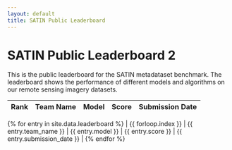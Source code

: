 ```yaml
---
layout: default
title: SATIN Public Leaderboard
---
```


# SATIN Public Leaderboard 2

This is the public leaderboard for the SATIN metadataset benchmark. The leaderboard shows the performance of different models and algorithms on our remote sensing imagery datasets.

| Rank | Team Name       | Model         | Score  | Submission Date |
|------|-----------------|---------------|--------|-----------------|
{% for entry in site.data.leaderboard %}
| {{ forloop.index }}   | {{ entry.team_name }} | {{ entry.model }} | {{ entry.score }} | {{ entry.submission_date }} |
{% endfor %}
